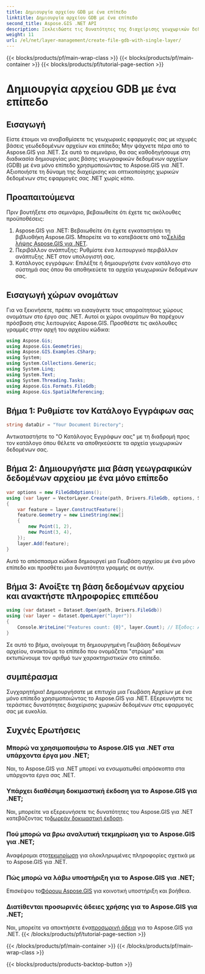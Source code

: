 ```yaml
---
title: Δημιουργία αρχείου GDB με ένα επίπεδο
linktitle: Δημιουργία αρχείου GDB με ένα επίπεδο
second_title: Aspose.GIS .NET API
description: Ξεκλειδώστε τις δυνατότητες της διαχείρισης γεωχωρικών δεδομένων στο .NET με το Aspose.GIS. Μάθετε πώς να δημιουργείτε Βάσεις Γεωδεδομένων Αρχείων και επίπεδα βήμα προς βήμα. Κατεβάστε τώρα!
weight: 11
url: /el/net/layer-management/create-file-gdb-with-single-layer/
---
```


{{< blocks/products/pf/main-wrap-class >}}
{{< blocks/products/pf/main-container >}}
{{< blocks/products/pf/tutorial-page-section >}}

# Δημιουργία αρχείου GDB με ένα επίπεδο

## Εισαγωγή
Είστε έτοιμοι να αναβαθμίσετε τις γεωχωρικές εφαρμογές σας με ισχυρές βάσεις γεωδεδομένων αρχείων και επίπεδα; Μην ψάχνετε πέρα από το Aspose.GIS για .NET. Σε αυτό το σεμινάριο, θα σας καθοδηγήσουμε στη διαδικασία δημιουργίας μιας βάσης γεωγραφικών δεδομένων αρχείων (GDB) με ένα μόνο επίπεδο χρησιμοποιώντας το Aspose.GIS για .NET. Αξιοποιήστε τη δύναμη της διαχείρισης και οπτικοποίησης χωρικών δεδομένων στις εφαρμογές σας .NET χωρίς κόπο.
## Προαπαιτούμενα
Πριν βουτήξετε στο σεμινάριο, βεβαιωθείτε ότι έχετε τις ακόλουθες προϋποθέσεις:
1.  Aspose.GIS για .NET: Βεβαιωθείτε ότι έχετε εγκαταστήσει τη βιβλιοθήκη Aspose.GIS. Μπορείτε να το κατεβάσετε από το[Σελίδα λήψης Aspose.GIS για .NET](https://releases.aspose.com/gis/net/).
2. Περιβάλλον ανάπτυξης: Ρυθμίστε ένα λειτουργικό περιβάλλον ανάπτυξης .NET στον υπολογιστή σας.
3. Κατάλογος εγγράφων: Επιλέξτε ή δημιουργήστε έναν κατάλογο στο σύστημά σας όπου θα αποθηκεύετε τα αρχεία γεωχωρικών δεδομένων σας.
## Εισαγωγή χώρων ονομάτων
Για να ξεκινήσετε, πρέπει να εισαγάγετε τους απαραίτητους χώρους ονομάτων στο έργο σας .NET. Αυτοί οι χώροι ονομάτων θα παρέχουν πρόσβαση στις λειτουργίες Aspose.GIS. Προσθέστε τις ακόλουθες γραμμές στην αρχή του αρχείου κώδικα:
```csharp
using Aspose.Gis;
using Aspose.Gis.Geometries;
using Aspose.GIS.Examples.CSharp;
using System;
using System.Collections.Generic;
using System.Linq;
using System.Text;
using System.Threading.Tasks;
using Aspose.Gis.Formats.FileGdb;
using Aspose.Gis.SpatialReferencing;
```
## Βήμα 1: Ρυθμίστε τον Κατάλογο Εγγράφων σας
```csharp
string dataDir = "Your Document Directory";
```
Αντικαταστήστε το "Ο Κατάλογος Εγγράφων σας" με τη διαδρομή προς τον κατάλογο όπου θέλετε να αποθηκεύσετε τα αρχεία γεωχωρικών δεδομένων σας.
## Βήμα 2: Δημιουργήστε μια βάση γεωγραφικών δεδομένων αρχείου με ένα μόνο επίπεδο
```csharp
var options = new FileGdbOptions();
using (var layer = VectorLayer.Create(path, Drivers.FileGdb, options, SpatialReferenceSystem.Wgs84))
{
    var feature = layer.ConstructFeature();
    feature.Geometry = new LineString(new[]
    {
        new Point(1, 2),
        new Point(3, 4),
    });
    layer.Add(feature);
}
```
Αυτό το απόσπασμα κώδικα δημιουργεί μια Γεωβάση αρχείου με ένα μόνο επίπεδο και προσθέτει μια δυνατότητα γραμμής σε αυτήν.
## Βήμα 3: Ανοίξτε τη βάση δεδομένων αρχείου και ανακτήστε πληροφορίες επιπέδου
```csharp
using (var dataset = Dataset.Open(path, Drivers.FileGdb))
using (var layer = dataset.OpenLayer("layer"))
{
    Console.WriteLine("Features count: {0}", layer.Count); // Έξοδος: Αριθμός χαρακτηριστικών: 1
}
```
Σε αυτό το βήμα, ανοίγουμε τη δημιουργημένη Γεωβάση δεδομένων αρχείου, ανακτούμε το επίπεδο που ονομάζεται "στρώμα" και εκτυπώνουμε τον αριθμό των χαρακτηριστικών στο επίπεδο.
## συμπέρασμα
Συγχαρητήρια! Δημιουργήσατε με επιτυχία μια Γεωβάση Αρχείων με ένα μόνο επίπεδο χρησιμοποιώντας το Aspose.GIS για .NET. Εξερευνήστε τις τεράστιες δυνατότητες διαχείρισης χωρικών δεδομένων στις εφαρμογές σας με ευκολία.
## Συχνές Ερωτήσεις
### Μπορώ να χρησιμοποιήσω το Aspose.GIS για .NET στα υπάρχοντα έργα μου .NET;
Ναι, το Aspose.GIS για .NET μπορεί να ενσωματωθεί απρόσκοπτα στα υπάρχοντα έργα σας .NET.
### Υπάρχει διαθέσιμη δοκιμαστική έκδοση για το Aspose.GIS για .NET;
 Ναι, μπορείτε να εξερευνήσετε τις δυνατότητες του Aspose.GIS για .NET κατεβάζοντας το[δωρεάν δοκιμαστική έκδοση](https://releases.aspose.com/).
### Πού μπορώ να βρω αναλυτική τεκμηρίωση για το Aspose.GIS για .NET;
 Αναφέρομαι στο[τεκμηρίωση](https://reference.aspose.com/gis/net/) για ολοκληρωμένες πληροφορίες σχετικά με το Aspose.GIS για .NET.
### Πώς μπορώ να λάβω υποστήριξη για το Aspose.GIS για .NET;
 Επισκέψου το[Φόρουμ Aspose.GIS](https://forum.aspose.com/c/gis/33) για κοινοτική υποστήριξη και βοήθεια.
### Διατίθενται προσωρινές άδειες χρήσης για το Aspose.GIS για .NET;
 Ναι, μπορείτε να αποκτήσετε ένα[προσωρινή άδεια](https://purchase.aspose.com/temporary-license/) για το Aspose.GIS για .NET.
{{< /blocks/products/pf/tutorial-page-section >}}

{{< /blocks/products/pf/main-container >}}
{{< /blocks/products/pf/main-wrap-class >}}

{{< blocks/products/products-backtop-button >}}
